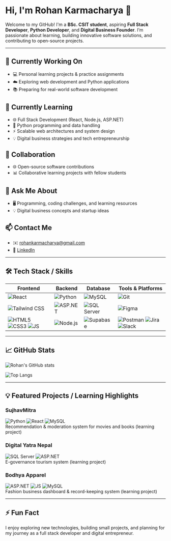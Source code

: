 # Hi, I'm Rohan Karmacharya 👋

Welcome to my GitHub! I'm a **BSc. CSIT student**, aspiring **Full Stack Developer**, **Python Developer**, and **Digital Business Founder**. I’m passionate about learning, building innovative software solutions, and contributing to open-source projects.

---

## 🔭 Currently Working On
- 💻 Personal learning projects & practice assignments
- ☁️ Exploring web development and Python applications
- 📚 Preparing for real-world software development

## 🌱 Currently Learning
- 🌐 Full Stack Development (React, Node.js, ASP.NET)
- 🐍 Python programming and data handling
- ⚡ Scalable web architectures and system design
- 💡 Digital business strategies and tech entrepreneurship

## 👯 Collaboration
- 🌐 Open-source software contributions
- 📊 Collaborative learning projects with fellow students

## 💬 Ask Me About
- 🖥️ Programming, coding challenges, and learning resources
- 💡 Digital business concepts and startup ideas

## 📫 Contact Me
- ✉️ [rohankarmacharya@gmail.com](mailto:rohankarmacharya@gmail.com)  
- 🔗 [LinkedIn](https://linkedin.com/in/rohankarmacharya)

---

## 🛠️ Tech Stack / Skills

| Frontend | Backend | Database | Tools & Platforms |
|----------|---------|----------|-----------------|
| ![React](https://img.shields.io/badge/React-000000?style=for-the-badge&logo=react&logoColor=ffffff) | ![Python](https://img.shields.io/badge/Python-000000?style=for-the-badge&logo=python&logoColor=ffffff) | ![MySQL](https://img.shields.io/badge/MySQL-000000?style=for-the-badge&logo=mysql&logoColor=ffffff) | ![Git](https://img.shields.io/badge/Git-000000?style=for-the-badge&logo=git&logoColor=ffffff) |
| ![Tailwind CSS](https://img.shields.io/badge/Tailwind_CSS-000000?style=for-the-badge&logo=tailwind-css&logoColor=ffffff) | ![ASP.NET](https://img.shields.io/badge/ASP.NET-000000?style=for-the-badge&logo=dot-net&logoColor=ffffff) | ![SQL Server](https://img.shields.io/badge/SQL_Server-000000?style=for-the-badge&logo=microsoft-sql-server&logoColor=ffffff) | ![Figma](https://img.shields.io/badge/Figma-000000?style=for-the-badge&logo=figma&logoColor=ffffff) |
| ![HTML5](https://img.shields.io/badge/HTML5-000000?style=for-the-badge&logo=html5&logoColor=ffffff) ![CSS3](https://img.shields.io/badge/CSS3-000000?style=for-the-badge&logo=css3&logoColor=ffffff) ![JS](https://img.shields.io/badge/JavaScript-000000?style=for-the-badge&logo=javascript&logoColor=ffffff) | ![Node.js](https://img.shields.io/badge/Node.js-000000?style=for-the-badge&logo=node.js&logoColor=ffffff) | ![Supabase](https://img.shields.io/badge/Supabase-000000?style=for-the-badge&logo=supabase&logoColor=ffffff) | ![Postman](https://img.shields.io/badge/Postman-000000?style=for-the-badge&logo=postman&logoColor=ffffff) ![Jira](https://img.shields.io/badge/Jira-000000?style=for-the-badge&logo=jira&logoColor=ffffff) ![Slack](https://img.shields.io/badge/Slack-000000?style=for-the-badge&logo=slack&logoColor=ffffff) |

---

## 📈 GitHub Stats

![Rohan's GitHub stats](https://github-readme-stats.vercel.app/api?username=rohankarmacharya&show_icons=true&theme=dark)

![Top Langs](https://github-readme-stats.vercel.app/api/top-langs/?username=rohankarmacharya&layout=compact&theme=dark)

---

## 💡 Featured Projects / Learning Highlights

### **SujhavMitra**
![Python](https://img.shields.io/badge/Python-000000?style=for-the-badge&logo=python&logoColor=ffffff) ![React](https://img.shields.io/badge/React-000000?style=for-the-badge&logo=react&logoColor=ffffff) ![MySQL](https://img.shields.io/badge/MySQL-000000?style=for-the-badge&logo=mysql&logoColor=ffffff)  
Recommendation & moderation system for movies and books (learning project)

### **Digital Yatra Nepal**
![SQL Server](https://img.shields.io/badge/SQL_Server-000000?style=for-the-badge&logo=microsoft-sql-server&logoColor=ffffff) ![ASP.NET](https://img.shields.io/badge/ASP.NET-000000?style=for-the-badge&logo=dot-net&logoColor=ffffff)  
E-governance tourism system (learning project)

### **Bodhya Apparel**
![ASP.NET](https://img.shields.io/badge/ASP.NET-000000?style=for-the-badge&logo=dot-net&logoColor=ffffff) ![JS](https://img.shields.io/badge/JavaScript-000000?style=for-the-badge&logo=javascript&logoColor=ffffff) ![MySQL](https://img.shields.io/badge/MySQL-000000?style=for-the-badge&logo=mysql&logoColor=ffffff)  
Fashion business dashboard & record-keeping system (learning project)

---

## ⚡ Fun Fact
I enjoy exploring new technologies, building small projects, and planning for my journey as a full stack developer and digital entrepreneur.
